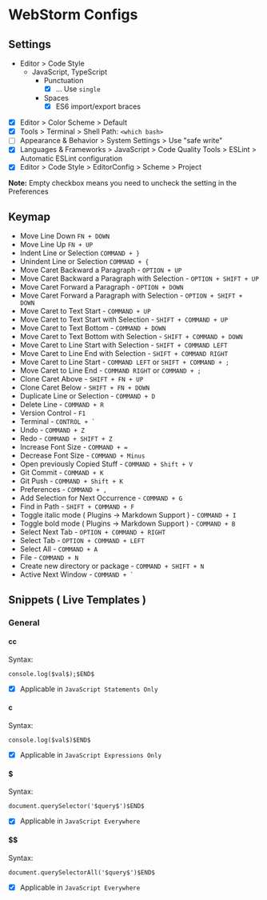 # WebStorm Configs

## Settings

- Editor > Code Style
    - JavaScript, TypeScript
        - Punctuation
            - [x] ... Use `single`
        - Spaces
            - [x] ES6 import/export braces
- [x] Editor > Color Scheme > Default
- [x] Tools > Terminal > Shell Path: `<which bash>`
- [ ] Appearance & Behavior > System Settings > Use "safe write"
- [x] Languages & Frameworks > JavaScript > Code Quality Tools > ESLint > Automatic ESLint configuration
- [x] Editor > Code Style > EditorConfig > Scheme > Project

**Note:** Empty checkbox means you need to uncheck the setting in the Preferences

## Keymap

- Move Line Down `FN + DOWN`
- Move Line Up `FN + UP`
- Indent Line or Selection `COMMAND + }`
- Unindent Line or Selection `COMMAND + {`
- Move Caret Backward a Paragraph - `OPTION + UP`
- Move Caret Backward a Paragraph with Selection - `OPTION + SHIFT + UP`
- Move Caret Forward a Paragraph - `OPTION + DOWN`
- Move Caret Forward a Paragraph with Selection - `OPTION + SHIFT + DOWN`
- Move Caret to Text Start - `COMMAND + UP`
- Move Caret to Text Start with Selection - `SHIFT + COMMAND + UP`
- Move Caret to Text Bottom - `COMMAND + DOWN`
- Move Caret to Text Bottom with Selection - `SHIFT + COMMAND + DOWN`
- Move Caret to Line Start with Selection - `SHIFT + COMMAND LEFT`
- Move Caret to Line End with Selection - `SHIFT + COMMAND RIGHT`
- Move Caret to Line Start - `COMMAND LEFT` or `SHIFT + COMMAND + ;`
- Move Caret to Line End - `COMMAND RIGHT` or `COMMAND + ;`
- Clone Caret Above - `SHIFT + FN + UP`
- Clone Caret Below - `SHIFT + FN + DOWN`
- Duplicate Line or Selection - `COMMAND + D`
- Delete Line - `COMMAND + R`
- Version Control - `F1`
- Terminal - ``CONTROL + ` ``
- Undo - `COMMAND + Z`
- Redo - `COMMAND + SHIFT + Z`
- Increase Font Size - `COMMAND + =`
- Decrease Font Size - `COMMAND + Minus`
- Open previously Copied Stuff - `COMMAND + Shift + V`
- Git Commit - `COMMAND + K`
- Git Push - `COMMAND + Shift + K`
- Preferences - `COMMAND + ,`
- Add Selection for Next Occurrence - `COMMAND + G`
- Find in Path - `SHIFT + COMMAND + F`
- Toggle italic mode ( Plugins -> Markdown Support ) - `COMMAND + I`
- Toggle bold mode ( Plugins -> Markdown Support ) - `COMMAND + B`
- Select Next Tab - `OPTION + COMMAND + RIGHT`
- Select Tab - `OPTION + COMMAND + LEFT`
- Select All - `COMMAND + A`
- File - `COMMAND + N`
- Create new directory or package - `COMMAND + SHIFT + N`
- Active Next Window - ``COMMAND + ` ``

## Snippets ( Live Templates )

### General

#### cc

Syntax:
```
console.log($val$);$END$
```
- [x] Applicable in `JavaScript Statements Only`

#### c

Syntax:
```
console.log($val$)$END$
```
- [x] Applicable in `JavaScript Expressions Only`

#### $

Syntax:
```
document.querySelector('$query$')$END$
```
- [x] Applicable in `JavaScript Everywhere`

#### $$

Syntax:
```
document.querySelectorAll('$query$')$END$
```
- [x] Applicable in `JavaScript Everywhere`

